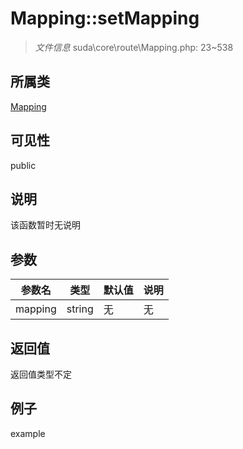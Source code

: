 # Mapping::setMapping

> *文件信息* suda\core\route\Mapping.php: 23~538
## 所属类 

[Mapping](../Mapping.md)

## 可见性

  public  
## 说明

该函数暂时无说明

## 参数

| 参数名 | 类型 | 默认值 | 说明 |
|--------|-----|-------|-------|
| mapping |  string | 无 | 无 |

## 返回值
返回值类型不定

## 例子

example